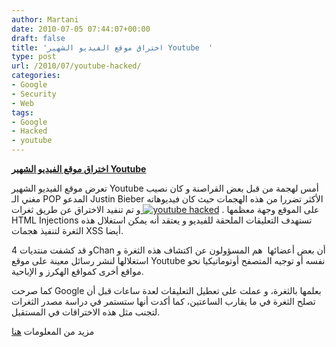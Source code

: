 ```yaml
---
author: Martani
date: 2010-07-05 07:44:07+00:00
draft: false
title: 'اختراق موقع الفيديو الشهير Youtube  '
type: post
url: /2010/07/youtube-hacked/
categories:
- Google
- Security
- Web
tags:
- Google
- Hacked
- youtube
---
```


**[اختراق موقع الفيديو الشهير Youtube ](https://www.it-scoop.com/2010/07/youtube-hacked/)**




تعرض موقع الفيديو الشهير Youtube أمس لهجمة من قبل بعض القراصنة و كان نصيب مغني الـ POP المدعو Justin Bieber الأكثر تضررا من هذه الهجمات حيث كان فيديوهاته على الموقع وجهة معظمها .
[![youtube hacked](http://posterous.com/getfile/files.posterous.com/temp-2010-07-04/viBDJoFiplHImqvelagnsdcubDzufcCnJhEtqGrskmqEjDkgvIrbwiByJJJk/youtube_hacked.png.scaled1000.png)
](httphttps://www.it-scoop.com/2010/07/youtube-hacked/)
و تم تنفيد الاختراق عن طريق ثغرات HTML Injections تستهدف التعليقات الملحقة للفيديو و يعتقد أنه يمكن استغلال هذه الثغرة لتنفيذ هجمات XSS أيضا.


و قد كشفت منتديات 4Chan أن بعض أعضائها  هم المسؤولون عن اكتشاف هذه الثغرة و استغلالها لنشر رسائل معينة على موقع Youtube نفسه أو توجيه المتصفح أوتوماتيكيا نحو مواقع أخرى كمواقع الهكرز و الإباحية.

كما صرحت Google بعلمها بالثغرة، و عملت على تعطيل التعليقات لعدة ساعات قبل أن تصلح الثغرة في ما يقارب الساعتين، كما أكدت أنها ستستمر في دراسة مصدر الثغرات لتجنب مثل هذه الاختراقات في المستقبل.

مزيد من المعلومات [هنا](http://posterous.richardcunningham.co.uk/youtube-hacked)
